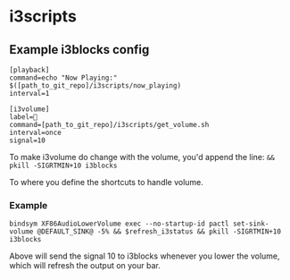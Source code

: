 # i3scripts

## Example i3blocks config

```
[playback]
command=echo "Now Playing:" $([path_to_git_repo]/i3scripts/now_playing)
interval=1

[i3volume]
label=  
command=[path_to_git_repo]/i3scripts/get_volume.sh
interval=once
signal=10
```

To make i3volume do change with the volume, you'd append the line:
```&& pkill -SIGRTMIN+10 i3blocks```

To where you define the shortcuts to handle volume.

### Example

```bindsym XF86AudioLowerVolume exec --no-startup-id pactl set-sink-volume @DEFAULT_SINK@ -5% && $refresh_i3status && pkill -SIGRTMIN+10 i3blocks```

Above will send the signal 10 to i3blocks whenever you lower the volume, which will refresh the output on your bar.
